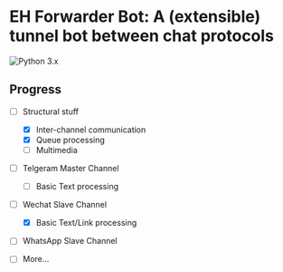 # EH Forwarder Bot: A (extensible) tunnel bot between chat protocols
![Python 3.x](https://img.shields.io/badge/Python-3.x-blue.svg)

## Progress
- [ ] Structural stuff
    - [x] Inter-channel communication
    - [x] Queue processing
    - [ ] Multimedia
- [ ] Telgeram Master Channel
    - [ ] Basic Text processing
- [ ] Wechat Slave Channel
    - [x] Basic Text/Link processing
- [ ] WhatsApp Slave Channel
- [ ] More...

